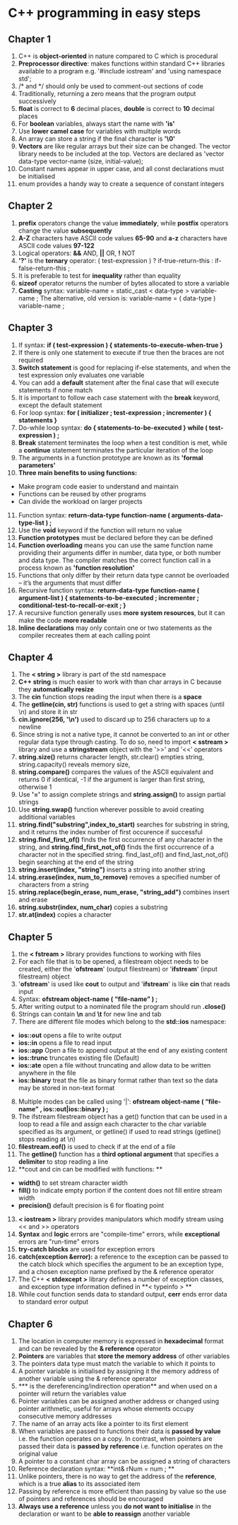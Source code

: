 # C++ programming in easy steps

## Chapter 1
1. C++ is **object-oriented** in nature compared to C which is procedural
2. **Preprocessor directive**: makes functions within standard C++ libraries available to a program e.g. '#include iostream' and 'using namespace std'; 
3. /* and */ should only be used to comment-out sections of code
4. Traditionally, returning a zero means that the program output successively
5. **float** is correct to **6** decimal places, **double** is correct to **10** decimal places
6. For **boolean** variables, always start the name with **'is'**
7. Use **lower camel case** for variables with multiple words
8. An array can store a string if the final character is **'\0'**
9. **Vectors** are like regular arrays but their size can be changed. The vector library needs to be included at the top. Vectors are declared as 'vector data-type vector-name (size, initial-value);
10. Constant names appear in upper case, and all const declarations must be initialised
11. enum provides a handy way to create a sequence of constant integers 

## Chapter 2
1. **prefix** operators change the value **immediately**, while **postfix** operators change the value **subsequently**
2. **A-Z** characters have ASCII code values **65-90** and **a-z** characters have ASCII code values **97-122**
3. Logical operators: **&&** AND, **||** OR, **!** NOT
4. **'?'** is the **ternary** operator: ( test-expression ) ? if-true-return-this : if-false-return-this ;
5. It is preferable to test for **inequality** rather than equality
6. **sizeof** operator returns the number of bytes allocated to store a variable
7. **Casting** syntax: variable-name = static_cast < data-type > variable-name ; The alternative, old version is: variable-name = ( data-type ) variable-name ;

## Chapter 3
1. If syntax: **if ( test-expression ) { statements-to-execute-when-true }**
2. If there is only one statement to execute if true then the braces are not required
3. **Switch statement** is good for replacing if-else statements, and when the test expression only evaluates one variable
4. You can add a **default** statement after the final case that will execute statements if none match
5. It is important to follow each case statement with the **break** keyword, except the default statement
6. For loop syntax: **for ( initializer ; test-expression ; incrementer ) { statements }**
7. Do-while loop syntax: **do { statements-to-be-executed } while ( test-expression ) ;**
8. **Break** statement terminates the loop when a test condition is met, while a **continue** statement terminates the particular iteration of the loop
9. The arguments in a function prototype are known as its **'formal parameters'**
10. **Three main benefits to using functions:**
* Make program code easier to understand and maintain
* Functions can be reused by other programs
* Can divide the workload on larger projects
11. Function syntax: **return-data-type function-name ( arguments-data-type-list ) ;**
12. Use the **void** keyword if the function will return no value
13. **Function prototypes** must be declared before they can be defined
14. **Function overloading** means you can use the same function name providing their arguments differ in number, data type, or both number and data type. The compiler matches the correct function call in a process known as **'function resolution'**
15. Functions that only differ by their return data type cannot be overloaded – it’s the arguments that must differ
16. Recursive function syntax: **return-data-type function-name ( argument-list ) { statements-to-be-executed ; incrementer ; conditional-test-to-recall-or-exit ; }**
17. A recursive function generally uses **more system resources**, but it can make the code **more readable**
18. **Inline declarations** may only contain one or two statements as the compiler recreates them at each calling point

## Chapter 4
1. The **< string >** library is part of the std namespace
2. **C++ string** is much easier to work with than char arrays in C because they **automatically resize**
3. The **cin** function stops reading the input when there is a **space**
4. The **getline(cin, str)** functions is used to get a string with spaces (until \n) and store it in str
5. **cin.ignore(256, '\n')** used to discard up to 256 characters up to a newline
6. Since string is not a native type, it cannot be converted to an int or other regular data type through casting. To do so, need to import **< sstream >** library and use a **stringstream** object with the '>>' and '<<' operators
7. **string.size()** returns character length, str.clear() empties string, string.capacity() reveals memory size,
8. **string.compare()** compares the values of the ASCII equivalent and returns 0 if identical, -1 if the argument is larger than first string, otherwise 1
9. Use **'='** to assign complete strings and **string.assign()** to assign partial strings
10. Use **string.swap()** function wherever possible to avoid creating additional variables
11. **string.find("substring",index_to_start)** searches for substring in string, and it returns the index number of first occurence if successful
12. **string.find_first_of()** finds the first occurrence of any character in the string, and **string.find_first_not_of()** finds the first occurrence of a character not in the specified string. find_last_of() and find_last_not_of() begin searching at the end of the string
13. **string.insert(index, "string")** inserts a string into another string
14. **string.erase(index, num_to_remove)** removes a specified number of characters from a string
15. **string.replace(begin_erase, num_erase, "string_add")** combines insert and erase
16. **string.substr(index, num_char)** copies a substring
17. **str.at(index)** copies a character

## Chapter 5
1. the **< fstream >** library provides functions to working with files
2. For each file that is to be opened, a filestream object needs to be created, either the '**ofstream**' (output filestream) or '**ifstream**' (input filestream) object
3. '**ofstream**' is used like **cout** to output and '**ifstream**' is like **cin** that reads input
4. Syntax: **ofstream object-name ( “file-name” ) ;**
5. After writing output to a nominated file the program should run **.close()**
6. Strings can contain **\n** and **\t** for new line and tab 
7. There are different file modes which belong to the **std::ios** namespace:
* **ios::out** opens a file to write output
* **ios::in** opens a file to read input
* **ios::app** Open a file to append output at the end of any existing content
* **ios::trunc** truncates existing file (Default)
* **ios::ate** open a file without truncating and allow data to be written anywhere in the file
* **ios::binary** treat the file as binary format rather than text so the data may be stored in non-text format
8. Multiple modes can be called using '|': **ofstream object-name ( “file-name” , ios::out|ios::binary ) ;**
9. The ifstream filestream object has a get() function that can be used in a loop to read a file and assign each character to the char variable specified as its argument, or getline() if used to read strings (getline() stops reading at \n)
10. **filestream.eof()** is used to check if at the end of a file
11. The **getline()** function has a **third optional argument** that specifies a **delimiter** to stop reading a line
12. **cout and cin can be modified with functions: **
* **width()** to set stream character width
* **fill()** to indicate empty portion if the content does not fill entire stream width
* **precision()** default precision is 6 for floating point
13. **< iostream >** library provides manipulators which modify stream using << and >> operators
14. **Syntax** and **logic** errors are "compile-time" errors, while **exceptional** errors are "run-time" errors
15. **try-catch blocks** are used for exception errors
16. **catch(exception &error):** a reference to the exception can be passed to the catch block which specifies the argument to be an exception type, and a chosen exception name prefixed by the & reference operator
17. The C++ **< stdexcept >** library defines a number of exception classes, and exception type information defined in **< typeinfo > **
18. While cout function sends data to standard output, **cerr** ends error data to standard error output

## Chapter 6
1. The location in computer memory is expressed in **hexadecimal** format and can be revealed by the **& reference** operator
2. **Pointers** are variables that **store the memory address** of other variables
3. The pointers data type must match the variable to which it points to
4. A pointer variable is initialised by assigning it the memory address of another variable using the & reference operator
5. *** is the dereferencing/indirection operation** and when used on a pointer will return the variables value
6. Pointer variables can be assigned another address or changed using pointer arithmetic, useful for arrays whose elements occupy consecutive memory addresses
7. The name of an array acts like a pointer to its first element
8. When variables are passed to functions their data is **passed by value** i.e. the function operates on a copy. In contrast, when pointers are passed their data is **passed by reference** i.e. function operates on the original value
9. A pointer to a constant char array can be assigned a string of characters
10. Reference declaration syntax: **int& rNum = num ; **
11. Unlike pointers, there is no way to get the address of the **reference**, which is a true **alias** to its associated item
12. Passing by reference is more efficient than passing by value so the use of pointers and references should be encouraged
13. **Always use a reference** unless you **do not want to initialise** in the declaration or want to be **able to reassign** another variable
